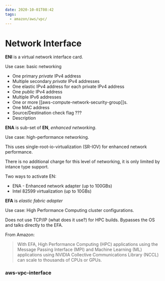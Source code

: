 ```yaml
---
date: 2020-10-01T08:42
tags:
  - amazon/aws/vpc/
---
```



# Network Interface

**ENI** is a virtual network interface card.

Use case: basic networking

* One primary *private* IPv4 address
* Multiple secondary *private* IPv4 addresses
* One elastic IPv4 address for each private IPv4 address
* One *public* IPv4 address
* Multiple IPv6 addresses
* One or more [[aws-compute-network-security-group]]s.
* One MAC address
* Source/Destination check flag ???
* Description


**ENA** is sub-set of **EN**, *enhanced networking*. 

Use case: high-performance networking.

This uses single-root-io-virtualization (SR-IOV) for enhanced network performance.

There is no additional charge for this level of networking, it is only limited by intance type support.

Two ways to activate EN:
* ENA - Enhanced network adapter (up to 100GBs)
* Intel 82599 virtualization (up to 10GBs)

**EFA** is *elastic fabric adapter*

Use case: High Performance Computing cluster configurations.

Does not use TCP/IP (what does it use?) for HPC builds.
Bypasses the OS and talks directly to the EFA.

From Amazon:
>With EFA, High Performance Computing (HPC) applications using the Message Passing Interface (MPI) and Machine Learning (ML) applications using NVIDIA Collective Communications Library (NCCL) can scale to thousands of CPUs or GPUs. 

### aws-vpc-interface

